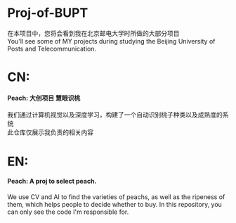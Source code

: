 # Proj-of-BUPT
在本项目中，您将会看到我在北京邮电大学时所做的大部分项目  
You'll see some of MY projects during studying the Beijing University of Posts and Telecommunication.

# CN:
#### Peach: 大创项目 慧眼识桃
我们通过计算机视觉以及深度学习，构建了一个自动识别桃子种类以及成熟度的系统  
此仓库仅展示我负责的相关内容

# EN:
#### Peach: A proj to select peach.
We use CV and AI to find the varieties of peachs, as well as the ripeness of them, which helps people to decide whether to buy.
In this repository, you can only see the code I'm responsible for.